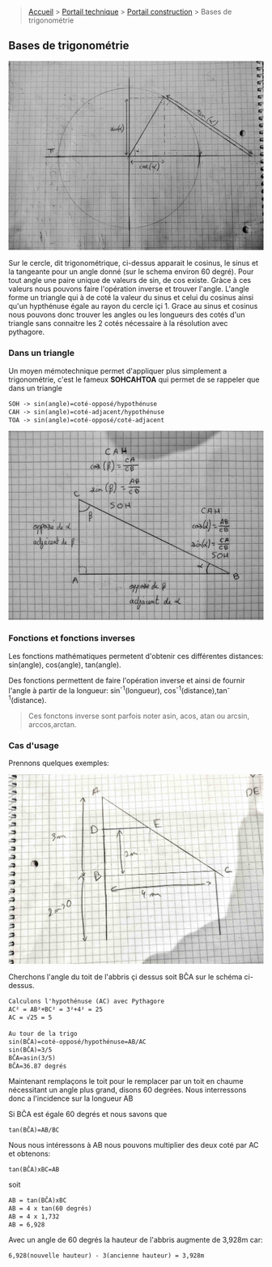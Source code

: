 > [Accueil](../../) > [Portail technique](../) > [Portail construction](./) > Bases de trigonométrie

## Bases de trigonométrie

![cercle trigo avec les fonctions](./images/cercletrigo-fonctions.jpg)

Sur le cercle, dit trigonométrique, ci-dessus apparait le cosinus, le sinus et la tangeante pour un angle donné (sur le schema environ 60 degré). Pour tout angle une paire unique de valeurs de sin, de cos existe. Gràce à ces valeurs nous pouvons faire l'opération inverse et trouver l'angle. L'angle forme un triangle qui à de coté la valeur du sinus et celui du cosinus ainsi qu'un hypthénuse égale au rayon du cercle içi 1. Grace au sinus et cosinus nous pouvons donc trouver les angles ou les longueurs des cotés d'un triangle sans connaitre les 2 cotés nécessaire à la résolution avec pythagore.

### Dans un triangle

Un moyen mémotechnique permet d'appliquer plus simplement a trigonométrie, c'est le fameux **SOHCAHTOA** qui permet de se rappeler que dans un triangle 

```
SOH -> sin(angle)=coté-opposé/hypothénuse
CAH -> sin(angle)=coté-adjacent/hypothénuse
TOA -> sin(angle)=coté-opposé/coté-adjacent
```

![triangle trigo](./images/trigo-triangle.jpg)

### Fonctions et fonctions inverses

Les fonctions mathématiques permetent d'obtenir ces différentes distances: sin(angle), cos(angle), tan(angle).

Des fonctions permettent de faire l'opération inverse et ainsi de fournir l'angle à partir de la longueur: sin<sup>-1</sup>(longueur), cos<sup>-1</sup>(distance),tan<sup>-1</sup>(distance).

> Ces fonctons inverse sont parfois noter asin, acos, atan ou arcsin, arccos,arctan.

### Cas d'usage

Prennons quelques exemples:

![triangle rectangle](./images/usecase-annoted.jpg)

Cherchons l'angle du toit de l'abbris çi dessus soit BĈA sur le schéma ci-dessus.

```
Calculons l'hypothénuse (AC) avec Pythagore
AC² = AB²+BC² = 3²+4² = 25
AC = √25 = 5

Au tour de la trigo
sin(BĈA)=coté-opposé/hypothénuse=AB/AC
sin(BĈA)=3/5
BĈA=asin(3/5)
BĈA=36.87 degrés
```

Maintenant remplaçons le toit pour le remplacer par un toit en chaume nécessitant un angle plus grand, disons 60 degrées. Nous interressons donc a l'incidence sur la longueur AB


Si BĈA est égale 60 degrés et nous savons que 

```
tan(BĈA)=AB/BC
```

Nous nous intéressons à AB nous pouvons multiplier des deux coté par AC et obtenons:

```
tan(BĈA)xBC=AB
```

soit 

```
AB = tan(BĈA)xBC
AB = 4 x tan(60 degrés)
AB = 4 x 1,732
AB = 6,928
```

Avec un angle de 60 degrés la hauteur de l'abbris augmente de 3,928m car:

```
6,928(nouvelle hauteur) - 3(ancienne hauteur) = 3,928m
```










